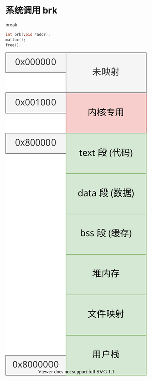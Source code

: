 # 系统调用 brk

break

```c++
int brk(void *addr);
malloc();
free();
```



![](../05-内存管理/pics/memory_map_06.drawio.svg)

